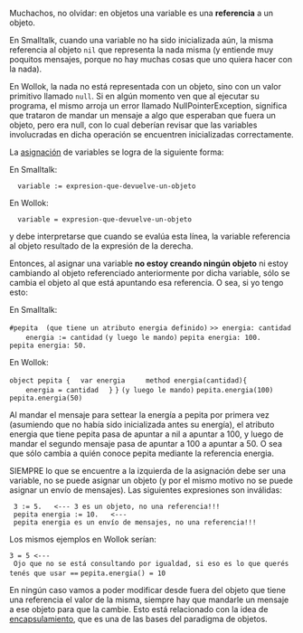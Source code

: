 Muchachos, no olvidar: en objetos una variable es una **referencia** a un objeto.

En Smalltalk, cuando una variable no ha sido inicializada aún, la misma referencia al objeto `nil` que representa la nada misma (y entiende muy poquitos mensajes, porque no hay muchas cosas que uno quiera hacer con la nada).

En Wollok, la nada no está representada con un objeto, sino con un valor primitivo llamado `null`. Si en algún momento ven que al ejecutar su programa, el mismo arroja un error llamado NullPointerException, significa que trataron de mandar un mensaje a algo que esperaban que fuera un objeto, pero era null, con lo cual deberían revisar que las variables involucradas en dicha operación se encuentren inicializadas correctamente.

La [asignación](transparencia-referencial--efecto-de-lado-y-asignacion-destructiva.html) de variables se logra de la siguiente forma:

En Smalltalk:

`  variable := expresion-que-devuelve-un-objeto`

En Wollok:

`  variable = expresion-que-devuelve-un-objeto`

y debe interpretarse que cuando se evalúa esta línea, la variable referencia al objeto resultado de la expresión de la derecha.

Entonces, al asignar una variable **no estoy creando ningún objeto** ni estoy cambiando al objeto referenciado anteriormente por dicha variable, sólo se cambia el objeto al que está apuntando esa referencia. O sea, si yo tengo esto:

En Smalltalk:

`#pepita  (que tiene un atributo energia definido)`
`>> energia: cantidad`
`    energia := cantidad`
`(y luego le mando)`
`pepita energia: 100.`
`pepita energia: 50.`

En Wollok:

`object pepita {`
`  var energia`
`  `
`  method energia(cantidad){`
`    energia = cantidad`
`  }`
`}`
`(y luego le mando)`
`pepita.energia(100)`
`pepita.energia(50)`

Al mandar el mensaje para settear la energía a pepita por primera vez (asumiendo que no había sido inicializada antes su energía), el atributo energia que tiene pepita pasa de apuntar a nil a apuntar a 100, y luego de mandar el segundo mensaje pasa de apuntar a 100 a apuntar a 50. O sea que sólo cambia a quién conoce pepita mediante la referencia energia.

SIEMPRE lo que se encuentre a la izquierda de la asignación debe ser una variable, no se puede asignar un objeto (y por el mismo motivo no se puede asignar un envío de mensajes). Las siguientes expresiones son inválidas:

` 3 := 5.   <--- 3 es un objeto, no una referencia!!!`
` pepita energia := 10.   <--- pepita energia es un envío de mensajes, no una referencia!!!`

Los mismos ejemplos en Wollok serían:

`3 = 5 <--- Ojo que no se está consultando por igualdad, si eso es lo que querés tenés que usar ==`
`pepita.energia() = 10`

En ningún caso vamos a poder modificar desde fuera del objeto que tiene una referencia el valor de la misma, siempre hay que mandarle un mensaje a ese objeto para que la cambie. Esto está relacionado con la idea de [encapsulamiento](encapsulamiento.html), que es una de las bases del paradigma de objetos.
